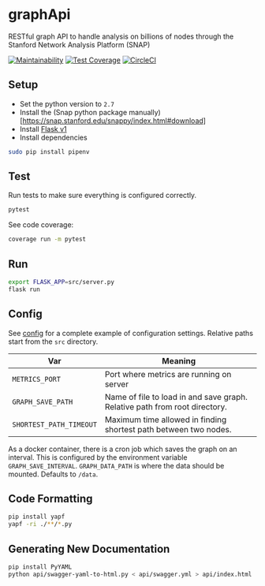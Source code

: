 # graphApi
RESTful graph API to handle analysis on billions of nodes through the Stanford Network Analysis Platform (SNAP)

[![Maintainability](https://api.codeclimate.com/v1/badges/59f598369253217244bc/maintainability)](https://codeclimate.com/github/dgoldstein1/graphApi/maintainability)
[![Test Coverage](https://api.codeclimate.com/v1/badges/59f598369253217244bc/test_coverage)](https://codeclimate.com/github/dgoldstein1/graphApi/test_coverage)
[![CircleCI](https://circleci.com/gh/dgoldstein1/graphApi.svg?style=svg)](https://circleci.com/gh/dgoldstein1/graphApi)

## Setup

- Set the python version to `2.7`
- Install the (Snap python package manually)[https://snap.stanford.edu/snappy/index.html#download]
- Install [Flask v1](http://flask.pocoo.org/docs/1.0/installation/)
- Install dependencies
```sh
sudo pip install pipenv

```

## Test

Run tests to make sure everything is configured correctly.
```sh
pytest
```

See code coverage:
```sh
coverage run -m pytest
```

## Run

```sh
export FLASK_APP=src/server.py
flask run
```

## Config

See [config](config.cfg) for a complete example of configuration settings. Relative paths start from the `src` directory.

Var | Meaning
--- | --- |
`METRICS_PORT` | Port where metrics are running on server
`GRAPH_SAVE_PATH`  | Name of file to load in and save graph. Relative path from root directory.
`SHORTEST_PATH_TIMEOUT` | Maximum time allowed in finding shortest path between two nodes.

As a docker container, there is a cron job which saves the graph on an interval. This is configured by the environment variable `GRAPH_SAVE_INTERVAL`. `GRAPH_DATA_PATH` is where the data should be mounted. Defaults to `/data`.

## Code Formatting

```sh
pip install yapf
yapf -ri ./**/*.py
```

## Generating New Documentation

```sh
pip install PyYAML
python api/swagger-yaml-to-html.py < api/swagger.yml > api/index.html
```
